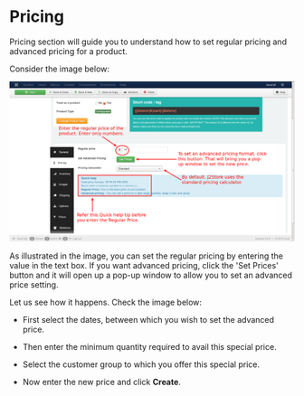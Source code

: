 # Pricing

Pricing section will guide you to understand how to set regular pricing and advanced pricing for a product.

Consider the image below:

![](product_conf_pricing_1.png)

As illustrated in the image, you can set the regular pricing by entering the value in the text box. If you want advanced pricing, click the 'Set Prices' button and it will open up a pop-up window to allow you to set an advanced price setting.

Let us see how it happens. Check the image below:



* First select the dates, between which you wish to set the advanced price. 

* Then enter the minimum quantity required to avail this special price.

* Select the customer group to which you offer this special price.

* Now enter the new price and click **Create**.
